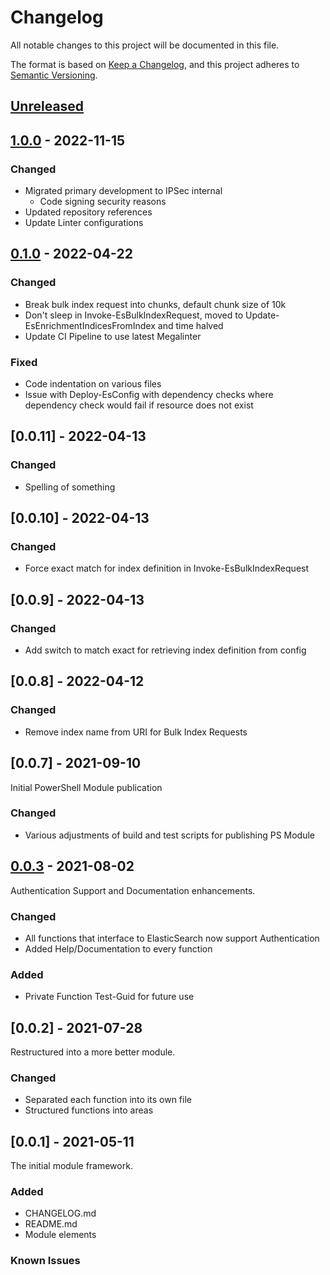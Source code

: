 # Changelog

All notable changes to this project will be documented in this file.

The format is based on [Keep a Changelog](https://keepachangelog.com/en/1.0.0/),
and this project adheres to [Semantic Versioning](https://semver.org/spec/v2.0.0.html).

## [Unreleased]

## [1.0.0] - 2022-11-15

### Changed

- Migrated primary development to IPSec internal
  - Code signing security reasons
- Updated repository references
- Update Linter configurations

## [0.1.0] - 2022-04-22

### Changed

- Break bulk index request into chunks, default chunk size of 10k
- Don't sleep in Invoke-EsBulkIndexRequest, moved to Update-EsEnrichmentIndicesFromIndex and time halved
- Update CI Pipeline to use latest Megalinter

### Fixed

- Code indentation on various files
- Issue with Deploy-EsConfig with dependency checks where dependency check would fail if resource does not exist

## [0.0.11] - 2022-04-13

### Changed

- Spelling of something

## [0.0.10] - 2022-04-13

### Changed

- Force exact match for index definition in Invoke-EsBulkIndexRequest

## [0.0.9] - 2022-04-13

### Changed

- Add switch to match exact for retrieving index definition from config

## [0.0.8] - 2022-04-12

### Changed

- Remove index name from URI for Bulk Index Requests

## [0.0.7] - 2021-09-10

Initial PowerShell Module publication

### Changed

- Various adjustments of build and test scripts for publishing PS Module

## [0.0.3] - 2021-08-02

Authentication Support and Documentation enhancements.

### Changed

- All functions that interface to ElasticSearch now support Authentication
- Added Help/Documentation to every function

### Added

- Private Function Test-Guid for future use

## [0.0.2] - 2021-07-28

Restructured into a more better module.

### Changed

- Separated each function into its own file
- Structured functions into areas

## [0.0.1] - 2021-05-11

The initial module framework.

### Added

- CHANGELOG.md
- README.md
- Module elements

### Known Issues

[Unreleased]: https://github.com/IPSecMSSP/Elastic.Helper
[1.0.0]: https://github.com/IPSecMSSP/Elastic.Helper/releases/tag/v1.0.0
[0.1.0]: https://github.com/IPSecMSSP/Elastic.Helper/releases/tag/v0.1.0
[0.0.3]: https://github.com/IPSecMSSP/Elastic.Helper/releases/tag/v0.0.3
